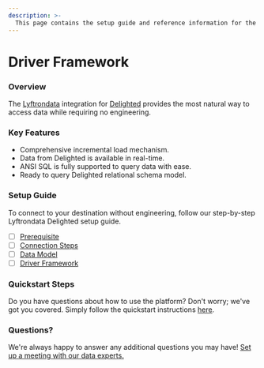 ```yaml
---
description: >-
  This page contains the setup guide and reference information for the Delighted source connector.
---
```


# Driver Framework

### Overview

The [Lyftrondata](https://www.lyftrondata.com/) integration for [Delighted](None) provides the most natural way to access data while requiring no engineering.

### Key Features

* Comprehensive incremental load mechanism.
* Data from Delighted is available in real-time.&#x20;
* ANSI SQL is fully supported to query data with ease.
* Ready to query Delighted relational schema model.

### Setup Guide

To connect to your destination without engineering, follow our step-by-step Lyftrondata Delighted setup guide.

* [ ] [Prerequisite](../prerequisite.md)
* [ ] [Connection Steps](../connection-steps.md)
* [ ] [Data Model](../data-model/erd.md)
* [ ] [Driver Framework](../driver-framework/)

### Quickstart Steps

Do you have questions about how to use the platform? Don't worry; we've got you covered. Simply follow the quickstart instructions [here](../driver-framework/README.md).

### Questions? <a href="#questions" id="questions"></a>

We're always happy to answer any additional questions you may have! [Set up a meeting with our data experts.](https://www.lyftrondata.com/book-a-meeting/)


